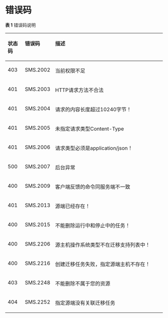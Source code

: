 # 错误码<a name="sms_api_0047"></a>

**表 1**  错误码说明

<a name="table2806193214016"></a>
<table><thead align="left"><tr id="row6904832608"><th class="cellrowborder" valign="top" width="11.111111111111112%" id="mcps1.2.4.1.1"><p id="p96081111111315"><a name="p96081111111315"></a><a name="p96081111111315"></a>状态码</p>
</th>
<th class="cellrowborder" valign="top" width="14.141414141414144%" id="mcps1.2.4.1.2"><p id="p690515321300"><a name="p690515321300"></a><a name="p690515321300"></a>错误码</p>
</th>
<th class="cellrowborder" valign="top" width="74.74747474747475%" id="mcps1.2.4.1.3"><p id="p39051032904"><a name="p39051032904"></a><a name="p39051032904"></a>描述</p>
</th>
</tr>
</thead>
<tbody><tr id="row129054326019"><td class="cellrowborder" valign="top" width="11.111111111111112%" headers="mcps1.2.4.1.1 "><p id="p19609161131315"><a name="p19609161131315"></a><a name="p19609161131315"></a>403</p>
</td>
<td class="cellrowborder" valign="top" width="14.141414141414144%" headers="mcps1.2.4.1.2 "><p id="p92105510384"><a name="p92105510384"></a><a name="p92105510384"></a>SMS.2002</p>
</td>
<td class="cellrowborder" valign="top" width="74.74747474747475%" headers="mcps1.2.4.1.3 "><p id="p79051832808"><a name="p79051832808"></a><a name="p79051832808"></a>当前权限不足</p>
</td>
</tr>
<tr id="row490514321905"><td class="cellrowborder" valign="top" width="11.111111111111112%" headers="mcps1.2.4.1.1 "><p id="p14609131113132"><a name="p14609131113132"></a><a name="p14609131113132"></a>401</p>
</td>
<td class="cellrowborder" valign="top" width="14.141414141414144%" headers="mcps1.2.4.1.2 "><p id="p590517321708"><a name="p590517321708"></a><a name="p590517321708"></a>SMS.2003</p>
</td>
<td class="cellrowborder" valign="top" width="74.74747474747475%" headers="mcps1.2.4.1.3 "><p id="p1790517326011"><a name="p1790517326011"></a><a name="p1790517326011"></a>HTTP请求方法不合法</p>
</td>
</tr>
<tr id="row209051832102"><td class="cellrowborder" valign="top" width="11.111111111111112%" headers="mcps1.2.4.1.1 "><p id="p1366319451495"><a name="p1366319451495"></a><a name="p1366319451495"></a>401</p>
</td>
<td class="cellrowborder" valign="top" width="14.141414141414144%" headers="mcps1.2.4.1.2 "><p id="p1990510329013"><a name="p1990510329013"></a><a name="p1990510329013"></a>SMS.2004</p>
</td>
<td class="cellrowborder" valign="top" width="74.74747474747475%" headers="mcps1.2.4.1.3 "><p id="p1390520321601"><a name="p1390520321601"></a><a name="p1390520321601"></a>请求的内容长度超过10240字节！</p>
</td>
</tr>
<tr id="row14905632505"><td class="cellrowborder" valign="top" width="11.111111111111112%" headers="mcps1.2.4.1.1 "><p id="p16680164754915"><a name="p16680164754915"></a><a name="p16680164754915"></a>401</p>
</td>
<td class="cellrowborder" valign="top" width="14.141414141414144%" headers="mcps1.2.4.1.2 "><p id="p9905632805"><a name="p9905632805"></a><a name="p9905632805"></a>SMS.2005</p>
</td>
<td class="cellrowborder" valign="top" width="74.74747474747475%" headers="mcps1.2.4.1.3 "><p id="p149059321700"><a name="p149059321700"></a><a name="p149059321700"></a>未指定请求类型Content-Type</p>
</td>
</tr>
<tr id="row17905932305"><td class="cellrowborder" valign="top" width="11.111111111111112%" headers="mcps1.2.4.1.1 "><p id="p87721248144913"><a name="p87721248144913"></a><a name="p87721248144913"></a>401</p>
</td>
<td class="cellrowborder" valign="top" width="14.141414141414144%" headers="mcps1.2.4.1.2 "><p id="p12905203213011"><a name="p12905203213011"></a><a name="p12905203213011"></a>SMS.2006</p>
</td>
<td class="cellrowborder" valign="top" width="74.74747474747475%" headers="mcps1.2.4.1.3 "><p id="p490573219017"><a name="p490573219017"></a><a name="p490573219017"></a>请求类型必须是application/json！</p>
</td>
</tr>
<tr id="row109050321803"><td class="cellrowborder" valign="top" width="11.111111111111112%" headers="mcps1.2.4.1.1 "><p id="p1609201116137"><a name="p1609201116137"></a><a name="p1609201116137"></a>500</p>
</td>
<td class="cellrowborder" valign="top" width="14.141414141414144%" headers="mcps1.2.4.1.2 "><p id="p149057321806"><a name="p149057321806"></a><a name="p149057321806"></a>SMS.2007</p>
</td>
<td class="cellrowborder" valign="top" width="74.74747474747475%" headers="mcps1.2.4.1.3 "><p id="p7905133220019"><a name="p7905133220019"></a><a name="p7905133220019"></a>后台异常</p>
</td>
</tr>
<tr id="row15513152602310"><td class="cellrowborder" valign="top" width="11.111111111111112%" headers="mcps1.2.4.1.1 "><p id="p3513142618234"><a name="p3513142618234"></a><a name="p3513142618234"></a>400</p>
</td>
<td class="cellrowborder" valign="top" width="14.141414141414144%" headers="mcps1.2.4.1.2 "><p id="p6513192642314"><a name="p6513192642314"></a><a name="p6513192642314"></a>SMS.2009</p>
</td>
<td class="cellrowborder" valign="top" width="74.74747474747475%" headers="mcps1.2.4.1.3 "><p id="p65131726132311"><a name="p65131726132311"></a><a name="p65131726132311"></a>客户端反馈的命令同服务端不一致</p>
</td>
</tr>
<tr id="row59053323019"><td class="cellrowborder" valign="top" width="11.111111111111112%" headers="mcps1.2.4.1.1 "><p id="p060931117139"><a name="p060931117139"></a><a name="p060931117139"></a>401</p>
</td>
<td class="cellrowborder" valign="top" width="14.141414141414144%" headers="mcps1.2.4.1.2 "><p id="p290517328018"><a name="p290517328018"></a><a name="p290517328018"></a>SMS.2013</p>
</td>
<td class="cellrowborder" valign="top" width="74.74747474747475%" headers="mcps1.2.4.1.3 "><p id="p854015428427"><a name="p854015428427"></a><a name="p854015428427"></a>源端已经存在！</p>
</td>
</tr>
<tr id="row1990519321016"><td class="cellrowborder" valign="top" width="11.111111111111112%" headers="mcps1.2.4.1.1 "><p id="p18609411151315"><a name="p18609411151315"></a><a name="p18609411151315"></a>400</p>
</td>
<td class="cellrowborder" valign="top" width="14.141414141414144%" headers="mcps1.2.4.1.2 "><p id="p49058321015"><a name="p49058321015"></a><a name="p49058321015"></a>SMS.2015</p>
</td>
<td class="cellrowborder" valign="top" width="74.74747474747475%" headers="mcps1.2.4.1.3 "><p id="p9905332308"><a name="p9905332308"></a><a name="p9905332308"></a>不能删除运行中和停止中的任务！</p>
</td>
</tr>
<tr id="row1990520321900"><td class="cellrowborder" valign="top" width="11.111111111111112%" headers="mcps1.2.4.1.1 "><p id="p126091411161311"><a name="p126091411161311"></a><a name="p126091411161311"></a>400</p>
</td>
<td class="cellrowborder" valign="top" width="14.141414141414144%" headers="mcps1.2.4.1.2 "><p id="p29053321803"><a name="p29053321803"></a><a name="p29053321803"></a>SMS.2206</p>
</td>
<td class="cellrowborder" valign="top" width="74.74747474747475%" headers="mcps1.2.4.1.3 "><p id="p190514321018"><a name="p190514321018"></a><a name="p190514321018"></a>源主机操作系统类型不在迁移支持列表中！</p>
</td>
</tr>
<tr id="row15905193212018"><td class="cellrowborder" valign="top" width="11.111111111111112%" headers="mcps1.2.4.1.1 "><p id="p176099112132"><a name="p176099112132"></a><a name="p176099112132"></a>400</p>
</td>
<td class="cellrowborder" valign="top" width="14.141414141414144%" headers="mcps1.2.4.1.2 "><p id="p490513320018"><a name="p490513320018"></a><a name="p490513320018"></a>SMS.2216</p>
</td>
<td class="cellrowborder" valign="top" width="74.74747474747475%" headers="mcps1.2.4.1.3 "><p id="p209051932605"><a name="p209051932605"></a><a name="p209051932605"></a>创建迁移任务失败，指定源端主机不存在！</p>
</td>
</tr>
<tr id="row189051132501"><td class="cellrowborder" valign="top" width="11.111111111111112%" headers="mcps1.2.4.1.1 "><p id="p1660910117137"><a name="p1660910117137"></a><a name="p1660910117137"></a>403</p>
</td>
<td class="cellrowborder" valign="top" width="14.141414141414144%" headers="mcps1.2.4.1.2 "><p id="p390519321703"><a name="p390519321703"></a><a name="p390519321703"></a>SMS.2248</p>
</td>
<td class="cellrowborder" valign="top" width="74.74747474747475%" headers="mcps1.2.4.1.3 "><p id="p169051432903"><a name="p169051432903"></a><a name="p169051432903"></a>不能删除不属于您的资源</p>
</td>
</tr>
<tr id="row15905163215018"><td class="cellrowborder" valign="top" width="11.111111111111112%" headers="mcps1.2.4.1.1 "><p id="p160910113131"><a name="p160910113131"></a><a name="p160910113131"></a>404</p>
</td>
<td class="cellrowborder" valign="top" width="14.141414141414144%" headers="mcps1.2.4.1.2 "><p id="p990618322004"><a name="p990618322004"></a><a name="p990618322004"></a>SMS.2252</p>
</td>
<td class="cellrowborder" valign="top" width="74.74747474747475%" headers="mcps1.2.4.1.3 "><p id="p69062321016"><a name="p69062321016"></a><a name="p69062321016"></a>指定源端没有关联迁移任务</p>
</td>
</tr>
</tbody>
</table>


